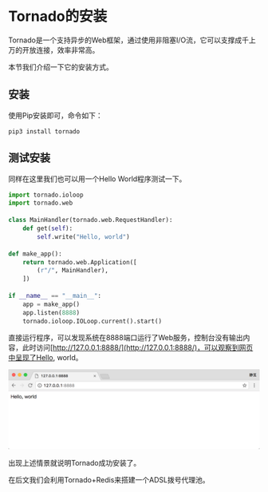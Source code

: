 # Tornado的安装

Tornado是一个支持异步的Web框架，通过使用非阻塞I/O流，它可以支撑成千上万的开放连接，效率非常高。

本节我们介绍一下它的安装方式。

## 安装

使用Pip安装即可，命令如下：

```
pip3 install tornado
```

## 测试安装

同样在这里我们也可以用一个Hello World程序测试一下。

```python
import tornado.ioloop
import tornado.web

class MainHandler(tornado.web.RequestHandler):
    def get(self):
        self.write("Hello, world")

def make_app():
    return tornado.web.Application([
        (r"/", MainHandler),
    ])

if __name__ == "__main__":
    app = make_app()
    app.listen(8888)
    tornado.ioloop.IOLoop.current().start()
```

直接运行程序，可以发现系统在8888端口运行了Web服务，控制台没有输出内容，此时访问[http://127.0.0.1:8888/](http://127.0.0.1:8888/)，可以观察到网页中呈现了Hello, world。


![](./assets/2017-06-06-00-41-08.png)

出现上述情景就说明Tornado成功安装了。

在后文我们会利用Tornado+Redis来搭建一个ADSL拨号代理池。

